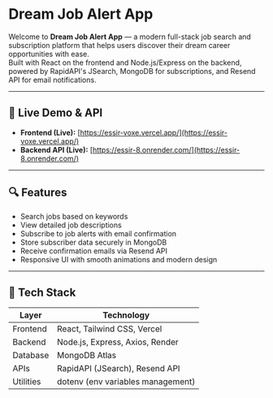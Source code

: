 # Dream Job Alert App

Welcome to **Dream Job Alert App** — a modern full-stack job search and subscription platform that helps users discover their dream career opportunities with ease.  
Built with React on the frontend and Node.js/Express on the backend, powered by RapidAPI's JSearch, MongoDB for subscriptions, and Resend API for email notifications.

---

## 🚀 Live Demo & API

- **Frontend (Live):** [https://essir-voxe.vercel.app/](https://essir-voxe.vercel.app/)  
- **Backend API (Live):** [https://essir-8.onrender.com/](https://essir-8.onrender.com/)

---

## 🔍 Features

- Search jobs based on keywords  
- View detailed job descriptions  
- Subscribe to job alerts with email confirmation  
- Store subscriber data securely in MongoDB  
- Receive confirmation emails via Resend API  
- Responsive UI with smooth animations and modern design

---

## 🧱 Tech Stack

| Layer      | Technology                           |
|------------|------------------------------------|
| Frontend   | React, Tailwind CSS, Vercel         |
| Backend    | Node.js, Express, Axios, Render     |
| Database   | MongoDB Atlas                       |
| APIs       | RapidAPI (JSearch), Resend API      |
| Utilities  | dotenv (env variables management)  |

